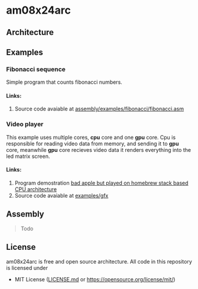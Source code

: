 # am08x24arc

## Architecture

## Examples
### Fibonacci sequence
Simple program that counts fibonacci numbers.

#### Links:
1. Source code avaiable at [assembly/examples/fibonacci/fibonacci.asm](https://github.com/AlexShukel/am08x24arc/blob/main/assembly/examples/fibonacci/fibonacci.asm)

### Video player
This example uses multiple cores, **cpu** core and one **gpu** core. Cpu is responsible for reading video data from memory, and sending it to **gpu** core, meanwhile **gpu** core recieves video data it renders everything into the led matrix screen.

#### Links:
1. Program demostration [bad apple but played on homebrew stack based CPU architecture](https://youtu.be/f2nn0lIj7cs?si=6s3Qz-TR8DqL9LBK) <br>
2. Source code avaiable at [examples/gfx](https://github.com/AlexShukel/am08x24arc/tree/main/assembly/examples/gfx)

## Assembly
> Todo

## License
am08x24arc is free and open source architecture. All code in this repository is licensed under
- MIT License ([LICENSE.md](https://github.com/AlexShukel/am08x24arc/blob/main/LICENSE.md) or https://opensource.org/license/mit/)
